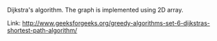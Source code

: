 Dijkstra's algorithm.
The graph is implemented using 2D array.

Link: http://www.geeksforgeeks.org/greedy-algorithms-set-6-dijkstras-shortest-path-algorithm/
